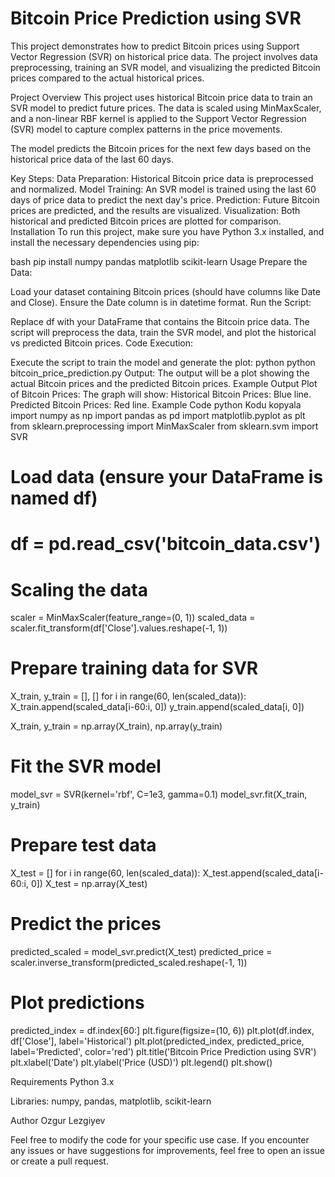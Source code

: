 # Bitcoin Price Prediction using SVR
This project demonstrates how to predict Bitcoin prices using Support Vector Regression (SVR) on historical price data. The project involves data preprocessing, training an SVR model, and visualizing the predicted Bitcoin prices compared to the actual historical prices.

Project Overview
This project uses historical Bitcoin price data to train an SVR model to predict future prices. The data is scaled using MinMaxScaler, and a non-linear RBF kernel is applied to the Support Vector Regression (SVR) model to capture complex patterns in the price movements.

The model predicts the Bitcoin prices for the next few days based on the historical price data of the last 60 days.

Key Steps:
Data Preparation: Historical Bitcoin price data is preprocessed and normalized.
Model Training: An SVR model is trained using the last 60 days of price data to predict the next day's price.
Prediction: Future Bitcoin prices are predicted, and the results are visualized.
Visualization: Both historical and predicted Bitcoin prices are plotted for comparison.
Installation
To run this project, make sure you have Python 3.x installed, and install the necessary dependencies using pip:

bash
pip install numpy pandas matplotlib scikit-learn
Usage
Prepare the Data:

Load your dataset containing Bitcoin prices (should have columns like Date and Close).
Ensure the Date column is in datetime format.
Run the Script:

Replace df with your DataFrame that contains the Bitcoin price data.
The script will preprocess the data, train the SVR model, and plot the historical vs predicted Bitcoin prices.
Code Execution:

Execute the script to train the model and generate the plot:
python
python bitcoin_price_prediction.py
Output:
The output will be a plot showing the actual Bitcoin prices and the predicted Bitcoin prices.
Example Output
Plot of Bitcoin Prices: The graph will show:
Historical Bitcoin Prices: Blue line.
Predicted Bitcoin Prices: Red line.
Example Code
python
Kodu kopyala
import numpy as np
import pandas as pd
import matplotlib.pyplot as plt
from sklearn.preprocessing import MinMaxScaler
from sklearn.svm import SVR

# Load data (ensure your DataFrame is named df)
# df = pd.read_csv('bitcoin_data.csv')

# Scaling the data
scaler = MinMaxScaler(feature_range=(0, 1))
scaled_data = scaler.fit_transform(df['Close'].values.reshape(-1, 1))

# Prepare training data for SVR
X_train, y_train = [], []
for i in range(60, len(scaled_data)):
    X_train.append(scaled_data[i-60:i, 0])
    y_train.append(scaled_data[i, 0])

X_train, y_train = np.array(X_train), np.array(y_train)

# Fit the SVR model
model_svr = SVR(kernel='rbf', C=1e3, gamma=0.1)
model_svr.fit(X_train, y_train)

# Prepare test data
X_test = []
for i in range(60, len(scaled_data)):
    X_test.append(scaled_data[i-60:i, 0])
X_test = np.array(X_test)

# Predict the prices
predicted_scaled = model_svr.predict(X_test)
predicted_price = scaler.inverse_transform(predicted_scaled.reshape(-1, 1))

# Plot predictions
predicted_index = df.index[60:]
plt.figure(figsize=(10, 6))
plt.plot(df.index, df['Close'], label='Historical')
plt.plot(predicted_index, predicted_price, label='Predicted', color='red')
plt.title('Bitcoin Price Prediction using SVR')
plt.xlabel('Date')
plt.ylabel('Price (USD)')
plt.legend()
plt.show()

Requirements
Python 3.x

Libraries: numpy, pandas, matplotlib, scikit-learn

Author
Ozgur Lezgiyev

Feel free to modify the code for your specific use case. If you encounter any issues or have suggestions for improvements, feel free to open an issue or create a pull request.
